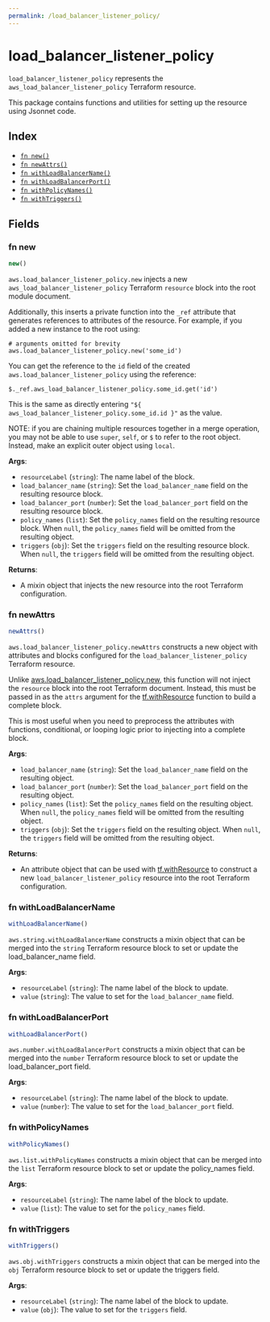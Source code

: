 ```yaml
---
permalink: /load_balancer_listener_policy/
---
```


# load_balancer_listener_policy

`load_balancer_listener_policy` represents the `aws_load_balancer_listener_policy` Terraform resource.



This package contains functions and utilities for setting up the resource using Jsonnet code.


## Index

* [`fn new()`](#fn-new)
* [`fn newAttrs()`](#fn-newattrs)
* [`fn withLoadBalancerName()`](#fn-withloadbalancername)
* [`fn withLoadBalancerPort()`](#fn-withloadbalancerport)
* [`fn withPolicyNames()`](#fn-withpolicynames)
* [`fn withTriggers()`](#fn-withtriggers)

## Fields

### fn new

```ts
new()
```


`aws.load_balancer_listener_policy.new` injects a new `aws_load_balancer_listener_policy` Terraform `resource`
block into the root module document.

Additionally, this inserts a private function into the `_ref` attribute that generates references to attributes of the
resource. For example, if you added a new instance to the root using:

    # arguments omitted for brevity
    aws.load_balancer_listener_policy.new('some_id')

You can get the reference to the `id` field of the created `aws.load_balancer_listener_policy` using the reference:

    $._ref.aws_load_balancer_listener_policy.some_id.get('id')

This is the same as directly entering `"${ aws_load_balancer_listener_policy.some_id.id }"` as the value.

NOTE: if you are chaining multiple resources together in a merge operation, you may not be able to use `super`, `self`,
or `$` to refer to the root object. Instead, make an explicit outer object using `local`.

**Args**:
  - `resourceLabel` (`string`): The name label of the block.
  - `load_balancer_name` (`string`): Set the `load_balancer_name` field on the resulting resource block.
  - `load_balancer_port` (`number`): Set the `load_balancer_port` field on the resulting resource block.
  - `policy_names` (`list`): Set the `policy_names` field on the resulting resource block. When `null`, the `policy_names` field will be omitted from the resulting object.
  - `triggers` (`obj`): Set the `triggers` field on the resulting resource block. When `null`, the `triggers` field will be omitted from the resulting object.

**Returns**:
- A mixin object that injects the new resource into the root Terraform configuration.


### fn newAttrs

```ts
newAttrs()
```


`aws.load_balancer_listener_policy.newAttrs` constructs a new object with attributes and blocks configured for the `load_balancer_listener_policy`
Terraform resource.

Unlike [aws.load_balancer_listener_policy.new](#fn-new), this function will not inject the `resource`
block into the root Terraform document. Instead, this must be passed in as the `attrs` argument for the
[tf.withResource](https://github.com/tf-libsonnet/core/tree/main/docs#fn-withresource) function to build a complete block.

This is most useful when you need to preprocess the attributes with functions, conditional, or looping logic prior to
injecting into a complete block.

**Args**:
  - `load_balancer_name` (`string`): Set the `load_balancer_name` field on the resulting object.
  - `load_balancer_port` (`number`): Set the `load_balancer_port` field on the resulting object.
  - `policy_names` (`list`): Set the `policy_names` field on the resulting object. When `null`, the `policy_names` field will be omitted from the resulting object.
  - `triggers` (`obj`): Set the `triggers` field on the resulting object. When `null`, the `triggers` field will be omitted from the resulting object.

**Returns**:
  - An attribute object that can be used with [tf.withResource](https://github.com/tf-libsonnet/core/tree/main/docs#fn-withresource) to construct a new `load_balancer_listener_policy` resource into the root Terraform configuration.


### fn withLoadBalancerName

```ts
withLoadBalancerName()
```

`aws.string.withLoadBalancerName` constructs a mixin object that can be merged into the `string`
Terraform resource block to set or update the load_balancer_name field.



**Args**:
  - `resourceLabel` (`string`): The name label of the block to update.
  - `value` (`string`): The value to set for the `load_balancer_name` field.


### fn withLoadBalancerPort

```ts
withLoadBalancerPort()
```

`aws.number.withLoadBalancerPort` constructs a mixin object that can be merged into the `number`
Terraform resource block to set or update the load_balancer_port field.



**Args**:
  - `resourceLabel` (`string`): The name label of the block to update.
  - `value` (`number`): The value to set for the `load_balancer_port` field.


### fn withPolicyNames

```ts
withPolicyNames()
```

`aws.list.withPolicyNames` constructs a mixin object that can be merged into the `list`
Terraform resource block to set or update the policy_names field.



**Args**:
  - `resourceLabel` (`string`): The name label of the block to update.
  - `value` (`list`): The value to set for the `policy_names` field.


### fn withTriggers

```ts
withTriggers()
```

`aws.obj.withTriggers` constructs a mixin object that can be merged into the `obj`
Terraform resource block to set or update the triggers field.



**Args**:
  - `resourceLabel` (`string`): The name label of the block to update.
  - `value` (`obj`): The value to set for the `triggers` field.
